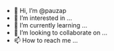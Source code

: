- 👋 Hi, I’m @pauzap
- 👀 I’m interested in ...
- 🌱 I’m currently learning ...
- 💞️ I’m looking to collaborate on ...
- 📫 How to reach me ...

<!---
pauzap/pauzap is a ✨ special ✨ repository because its `README.md` (this file) appears on your GitHub profile.
You can click the Preview link to take a look at your changes.
--->
